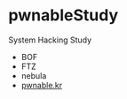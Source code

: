 # pwnableStudy
System Hacking Study
- BOF
- FTZ
- nebula
- [pwnable.kr](http://pwnable.kr/index.php)
